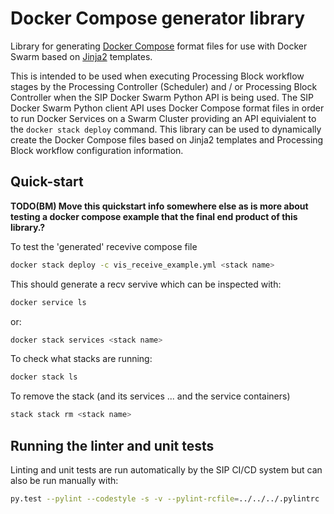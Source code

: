 # Docker Compose generator library

Library for generating
[Docker Compose](https://docs.docker.com/compose/compose-file/) format files
for use with Docker Swarm based on [Jinja2](http://jinja.pocoo.org/docs/2.10/)
templates.

This is intended to be used when executing Processing Block workflow stages
by the Processing Controller (Scheduler) and / or Processing Block Controller
when the SIP Docker Swarm Python API is being used. The SIP Docker Swarm
Python client API uses Docker Compose format files in order to run
Docker Services on a Swarm Cluster providing an API equivialent to the
`docker stack deploy` command. This library can be used to dynamically
create the Docker Compose files based on Jinja2 templates and Processing Block
workflow configuration information.

## Quick-start

**TODO(BM) Move this quickstart info somewhere else as is more about testing
a docker compose example that the final end product of this library.?**

To test the 'generated' recevive compose file

```bash
docker stack deploy -c vis_receive_example.yml <stack name>
```

This should generate a recv servive which can be inspected with:

```bash
docker service ls
```

or:

```bash
docker stack services <stack name>
```

To check what stacks are running:

```bash
docker stack ls
```

To remove the stack (and its services ... and the service containers)

```bash
stack stack rm <stack name>
```

## Running the linter and unit tests

Linting and unit tests are run automatically by the SIP CI/CD system but can
also be run manually with:

```bash
py.test --pylint --codestyle -s -v --pylint-rcfile=../../../.pylintrc .
```